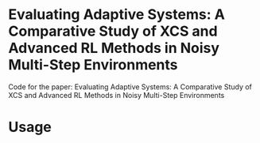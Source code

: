 # Evaluating Adaptive Systems: A Comparative Study of XCS and Advanced RL Methods in Noisy Multi-Step Environments
Code for the paper: Evaluating Adaptive Systems: A Comparative Study of XCS and Advanced RL Methods in Noisy Multi-Step Environments

# Usage
